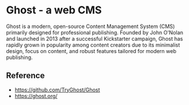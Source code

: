 # Ghost - a web CMS

Ghost is a modern, open-source Content Management System (CMS) primarily designed for professional publishing. Founded by John O'Nolan and launched in 2013 after a successful Kickstarter campaign, Ghost has rapidly grown in popularity among content creators due to its minimalist design, focus on content, and robust features tailored for modern web publishing.


## Reference

- https://github.com/TryGhost/Ghost
- https://ghost.org/
